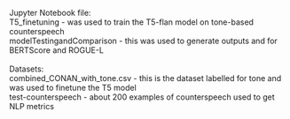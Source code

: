 Jupyter Notebook file: <br />
T5_finetuning - was used to train the T5-flan model on tone-based counterspeech <br />
modelTestingandComparison - this was used to generate outputs and for BERTScore and ROGUE-L <br />
<br />
Datasets: <br />
combined_CONAN_with_tone.csv - this is the dataset labelled for tone and was used to finetune the T5 model <br />
test-counterspeech - about 200 examples of counterspeech used to get NLP metrics<br />

